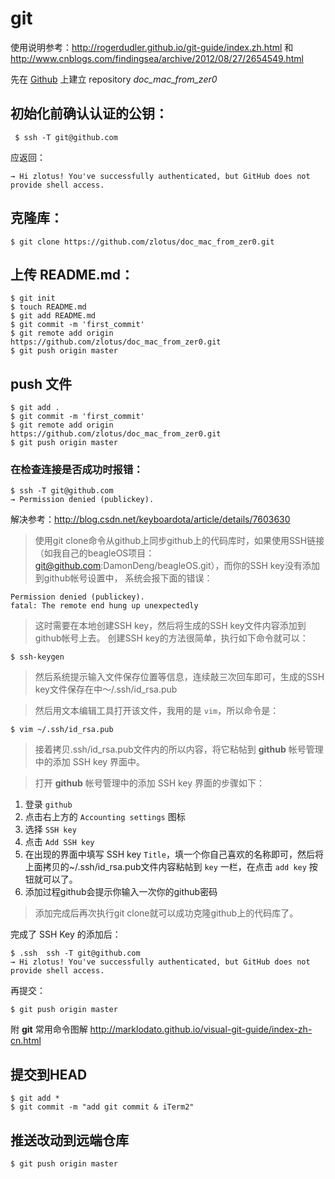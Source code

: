 # git

使用说明参考：<http://rogerdudler.github.io/git-guide/index.zh.html> 和 <http://www.cnblogs.com/findingsea/archive/2012/08/27/2654549.html>

先在 [Github](https://github.com/) 上建立 repository *doc_mac_from_zer0*

## 初始化前确认认证的公钥：

     $ ssh -T git@github.com
应返回：

    → Hi zlotus! You've successfully authenticated, but GitHub does not provide shell access.

## 克隆库：

    $ git clone https://github.com/zlotus/doc_mac_from_zer0.git
    
## 上传 README.md：

    $ git init
    $ touch README.md
    $ git add README.md
    $ git commit -m 'first_commit'
    $ git remote add origin https://github.com/zlotus/doc_mac_from_zer0.git
    $ git push origin master
    
## push 文件

    $ git add .
    $ git commit -m 'first_commit'
    $ git remote add origin https://github.com/zlotus/doc_mac_from_zer0.git
    $ git push origin master


### 在检查连接是否成功时报错：

    $ ssh -T git@github.com
    → Permission denied (publickey).

    
解决参考：<http://blog.csdn.net/keyboardota/article/details/7603630>

> 使用git clone命令从github上同步github上的代码库时，如果使用SSH链接（如我自己的beagleOS项目：git@github.com:DamonDeng/beagleOS.git），而你的SSH key没有添加到github帐号设置中，
> 系统会报下面的错误：
> 
    Permission denied (publickey).
    fatal: The remote end hung up unexpectedly

> 这时需要在本地创建SSH key，然后将生成的SSH key文件内容添加到github帐号上去。
> 创建SSH key的方法很简单，执行如下命令就可以：
>
    $ ssh-keygen

> 然后系统提示输入文件保存位置等信息，连续敲三次回车即可，生成的SSH key文件保存在中～/.ssh/id_rsa.pub

> 然后用文本编辑工具打开该文件，我用的是 `vim`，所以命令是：
>
    $ vim ~/.ssh/id_rsa.pub

> 接着拷贝.ssh/id_rsa.pub文件内的所以内容，将它粘帖到 **github** 帐号管理中的添加 SSH key 界面中。

> 打开 **github** 帐号管理中的添加 SSH key 界面的步骤如下：
> 
1. 登录 `github`
2. 点击右上方的 `Accounting settings` 图标
3. 选择 `SSH key`
4. 点击 `Add SSH key`
5. 在出现的界面中填写 SSH key `Title`，填一个你自己喜欢的名称即可，然后将上面拷贝的~/.ssh/id_rsa.pub文件内容粘帖到 `key` 一栏，在点击 `add key` 按钮就可以了。
6. 添加过程github会提示你输入一次你的github密码

> 添加完成后再次执行git clone就可以成功克隆github上的代码库了。

完成了 SSH Key 的添加后：

    $ .ssh  ssh -T git@github.com           
    → Hi zlotus! You've successfully authenticated, but GitHub does not provide shell access.

再提交：

    $ git push origin master

附 **git** 常用命令图解 <http://marklodato.github.io/visual-git-guide/index-zh-cn.html>

## 提交到HEAD

    $ git add *
    $ git commit -m "add git commit & iTerm2"

## 推送改动到远端仓库

    $ git push origin master
